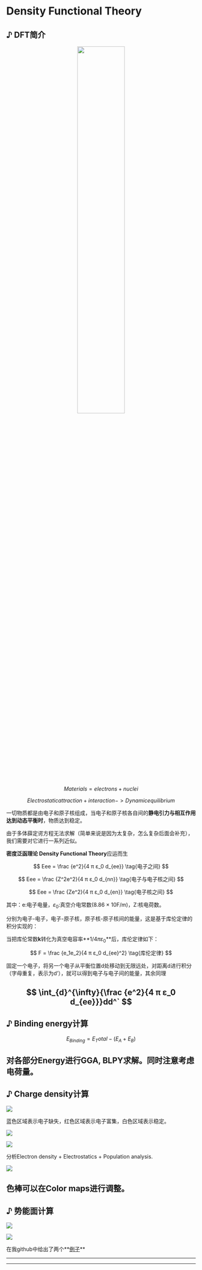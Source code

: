 # Density Functional Theory

## ♪ DFT简介

<div align=center>
<img src="https://pic1.imgdb.cn/item/63369ad816f2c2beb1695300.jpg#pic_center" width="50%">
</div>

$$Materials = electrons + nuclei$$

$$Electrostatic attraction + interaction -> Dynamic equilibrium$$

一切物质都是由电子和原子核组成，当电子和原子核各自间的**静电引力与相互作用达到动态平衡时**，物质达到稳定。

由于多体薛定谔方程无法求解（简单来说是因为太复杂，怎么复杂后面会补充），我们需要对它进行一系列近似。

**密度泛函理论 Density Functional Theory**应运而生

$$
Eee = \frac {e^2}{4 π ε_0 d_{ee}}	\tag{电子之间}
$$

$$
Eee = \frac {Z^2e^2}{4 π ε_0 d_{nn}}	\tag{电子与电子核之间}
$$

$$
Eee = \frac {Ze^2}{4 π ε_0 d_{en}}	\tag{电子核之间}
$$

其中：e:电子电量，$ε_0$:真空介电常数(8.86 × 10F/m)，Z:核电荷数。

分别为电子-电子，电子-原子核，原子核-原子核间的能量，这是基于库伦定律的积分实现的：

当把库伦常数**k**转化为真空电容率**$1/4πε_0$**后，库伦定律如下：

$$
F = \frac {e_1e_2}{4 π ε_0 d_{ee}^2}	\tag{库伦定律}
$$

固定一个电子，将另一个电子从平衡位置d处移动到无限远处，对距离d进行积分（字母重复，表示为d’），就可以得到电子与电子间的能量，其余同理

$$
\int_{d}^{\infty}{\frac {e^2}{4 π ε_0 d_{ee}}}dd^`	
$$
---
## ♪ Binding energy计算

$$
E_{Binding} = E_Total - (E_A + E_B)
$$

**对各部分Energy进行GGA, BLPY求解。同时注意考虑电荷量。**
---
## ♪ Charge density计算

![](https://pic1.imgdb.cn/item/6336b93316f2c2beb189f854.png)

蓝色区域表示电子缺失，红色区域表示电子富集，白色区域表示稳定。

![](https://pic1.imgdb.cn/item/6336b99d16f2c2beb18a550a.jpg)

![](https://pic1.imgdb.cn/item/6336b9b016f2c2beb18a65ce.jpg)

分析Electron density + Electrostatics + Population analysis.

![](https://pic1.imgdb.cn/item/6336ba7616f2c2beb18b2b23.jpg)

色棒可以在Color maps进行调整。
---
## ♪ 势能面计算

![](https://pic1.imgdb.cn/item/6336bab816f2c2beb18b6e94.jpg)

![](https://pic1.imgdb.cn/item/6336bb1b16f2c2beb18bd3f5.jpg)

在我github中给出了两个**[例子](https://github.com/zequnW/Potential-maps.git)**

---



















---

<script type="text/javascript" async
  src="https://cdnjs.cloudflare.com/ajax/libs/mathjax/2.7.7/MathJax.js?config=TeX-MML-AM_CHTML">
</script>
<script type="text/x-mathjax-config">
MathJax.Hub.Config({
  tex2jax: {inlineMath: [['$','$'], ['\\(','\\)']]}
});
</script>